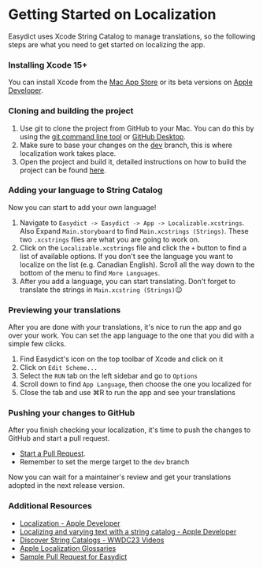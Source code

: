 # Getting Started on Localization
Easydict uses Xcode String Catalog to manage translations, so the following steps are what you need to get started on localizing the app.
### Installing Xcode 15+
You can install Xcode from the [Mac App Store](https://apps.apple.com/app/xcode/id497799835) or its beta versions on [Apple Developer](https://developer.apple.com/xcode/resources/).
### Cloning and building the project
1. Use git to clone the project from GitHub to your Mac. You can do this by using the [git command line tool](https://docs.github.com/en/get-started/getting-started-with-git) or  [GitHub Desktop](https://desktop.github.com).
2. Make sure to base your changes on the [dev](https://github.com/tisfeng/Easydict/tree/dev) branch, this is where localization work takes place.
3. Open the project and build it, detailed instructions on how to build the project can be found [here](/README_EN.md#developer-build).
### Adding your language to String Catalog
Now you can start to add your own language!
1. Navigate to `Easydict -> Easydict -> App -> Localizable.xcstrings`. Also Expand `Main.storyboard` to find `Main.xcstrings (Strings)`. These two `.xcstrings` files are what you are going to work on.
2. Click on the `Localizable.xcstrings` file and click the `+` button to find a list of available options. If you don't see the language you want to localize on the list (e.g. Canadian English). Scroll all the way down to the bottom of the menu to find `More Languages`.
3. After you add a language, you can start translating. Don't forget to translate the strings in `Main.xcstring (Strings)`😉
### Previewing your translations
After you are done with your translations, it's nice to run the app and go over your work. You can set the app language to the one that you did with a simple few clicks.
1. Find Easydict's icon on the top toolbar of Xcode and click on it
2. Click on `Edit Scheme...`
3. Select the `RUN` tab on the left sidebar and go to `Options`
4. Scroll down to find `App Language`, then choose the one you localized for
5. Close the tab and use ⌘R to run the app and see your translations
### Pushing your changes to GitHub
After you finish checking your localization, it's time to push the changes to GitHub and start a pull request.
- [Start a Pull Request](https://docs.github.com/en/pull-requests).
- Remember to set the merge target to the `dev` branch

Now you can wait for a maintainer's review and get your translations adopted in the next release version.
### Additional Resources
- [Localization - Apple Developer](https://developer.apple.com/documentation/Xcode/localization)
- [Localizing and varying text with a string catalog - Apple Developer](https://developer.apple.com/documentation/xcode/localizing-and-varying-text-with-a-string-catalog)
- [Discover String Catalogs - WWDC23 Videos](https://developer.apple.com/videos/play/wwdc2023/10155)
- [Apple Localization Glossaries](https://applelocalization.com)
- [Sample Pull Request for Easydict](https://github.com/tisfeng/Easydict/pull/656)